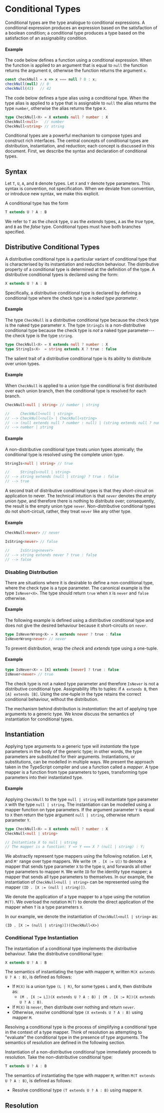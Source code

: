 # Conditional Types

Conditional types are the type analogue to conditional expressions. A conditional expression produces an expression based on the satisfaction of a boolean condition; a conditional type produces a type based on the satisfaction of an assignability condition.

#### Example
The code below defines a function using a conditional expression. When the function is applied to an argument that is equal to `null` the function returns the argument `0`, otherwise the function returns the argument `x`.
```ts
const checkNull = x => x === null ? 0 : x;
checkNull(null) // 0
checkNull(42)   // 42
```

The code below defines a type alias using a conditional type. When the type alias is applied to a type that is assignable to `null` the alias returns the type `number`, otherwise the alias returns the type `X`.
```ts
type CheckNull<X> = X extends null ? number : X
CheckNull<null>   // number
CheckNull<string> // string
```


Conditional types are a powerful mechanism to compose types and construct rich interfaces. The central concepts of conditional types are distribution, instantiation, and reduction; each concept is discussed in this document. First, we describe the syntax and declaration of conditional types.

## Syntax

Let `T`, `U`, `A`, and `B` denote types. Let `X` and `Y` denote type parameters. This syntax is convention, not specification. When we deviate from convention, or introduce new syntax, we make this explicit.

A conditional type has the form
```ts
T extends U ? A : B
```

We refer to `T` as the _check_ type, `U` as the _extends_ types, `A` as the _true_ type, and `B` as the _false_ type. Conditional types must have both branches specified.

## Distributive Conditional Types

A distributive conditional type is a particular variant of conditional type that is characterised by its instantiation and reduction behaviour. The distributive property of a conditional type is determined at the definition of the type. A distributive conditional types is declared using the form:

```ts
X extends U ? A : B
```

Specifically, a distributive conditional type is declared by defining a conditional type where the check type is a _naked type parameter_.

#### Example

The type `CheckNull` is a distributive conditional type because the check type is the naked type parameter `X`. The type `StringIs` is a non-distributive conditional type because the check type is _not_ a naked type parameter---the check type is the type `string`.
```ts
type CheckNull<X> = X extends null ? number : X
type StringIs<X>  = string extends X ? true : false
```

The salient trait of a distributive conditional type is its ability to distribute over union types.

#### Example
When `CheckNull` is applied to a union type the conditional is first distributed over each union branch, then the conditional type is resolved for each branch.
```ts
CheckNull<null | string> // number | string

//     CheckNull<null | string>
// --> CheckNull<null> | CheckNull<string>
// --> (null extends null ? number : null) | (string extends null ? number : string)
// --> number | string
```

#### Example
A non-distributive conditional type  treats union types atomically; the conditional type is resolved using the complete union type.
```ts
StringIs<null | string> // true

//     StringIs<null | string>
// --> string extends (null | string) ? true : false
// --> true
```

A second trait of distributive conditional types is that they _short-circuit_ on application to never. The technical intuition is that `never` denotes the _empty union type_, and therefore there is nothing to distribute over; consequently, the result is the empty union type `never`. Non-distributive conditional types do not short-circuit, rather, they treat `never` like any other type.

#### Example
```ts
CheckNull<never> // never

IsString<never> // false

//     IsString<never>
// --> string extends never ? true : false
// --> false
```

### Disabling Distribution

There are situations where it is desirable to define a non-conditional type, where the check type is a type parameter. The canonical example is the type `IsNever<X>`. The type should return `true` when `X` is `never` and `false` otherwise.

#### Example
The following example is defined using a distributive conditional type and does not give the desired behaviour because it short-circuits on `never`.
```ts
type IsNeverWrong<X> = X extends never ? true : false
IsNeverWrong<never> // never
```

To prevent distribution, wrap the _check_ and _extends_ type using a one-tuple.

#### Example
```ts
type IsNever<X> = [X] extends [never] ? true : false
IsNever<never> // true
```

The check type is not a naked type parameter and therefore `IsNever` is not a distributive conditional type. Assignability lifts to tuples: if `A extends B`, then `[A] extends [B]`. Using the one-tuple in the type retains the correct conditional behaviour, without the distribution.

The mechanism behind distribution is _instantiation_: the act of applying type arguments to a generic type. We know discuss the semantics of instantiation for conditional types.

## Instantiation

Applying type arguments to a generic type will _instantiate_ the type parameters in the body of the generic type; in other words, the type parameters are substituted for their arguments. Instantiations, or substitutions, can be modelled in multiple ways. We present the approach taken in the TypeScript compiler and use a function called a _mapper_. A type mapper is a function from type parameters to types, transforming type parameters into their instantiated type.

#### Example
Applying `CheckNull` to the type `null | string` will instantiate type parameter `X` with the type `null | string`. The instantiation can be modelled using a mapper function on type parameters. If the argument parameter `Y` is equal to `X` then return the type argument `null | string`, otherwise return parameter `Y`.
```ts
type CheckNull<X> = X extends null ? number : X
CheckNull<null | string>

// Instantiate X to null | string
// The mapper is a function: Y => Y === X ? (null | string) : Y;
```

We abstractly represent type mappers using the following notation. Let `M`, and `M'` range over type mappers. We write `(M . [X := U])` to denote a mapper that sends type parameter `X` to the type `U`, and forwards all other type parameters to mapper `M`. We write `ID` for the identity type mapper; a mapper that sends all type parameters to themselves. In our example, the instantiation of `CheckNull<null | string>` can be represented using the mapper `(ID . [X := (null | string)])`.

We denote the application of a type mapper to a type using the notation `M(T)`. We overload the notation `M(T)` to denote the direct application of the mapper when `T` is a type parameters `X`. 

In our example, we denote the instantiation of `CheckNull<null | string>` as:
```
(ID . [X := (null | string)])(CheckNull<X>)
```

### Conditional Type Instantiation

The instantiation of a conditional type implements the distributive behaviour. Take the distributive conditional type:
```ts
X extends U ? A : B
```

The semantics of instantiating the type with mapper `M`, written `M(X extends U ? A : B)`, is defined as follows:

- If `M(X)` is a union type `(L | R)`, for some types `L` and `R`, then distribute as:
    * `(M . [X := L])(X extends U ? A : B) | (M . [X := R])(X extends U ? A : B)`.
- If `M(X)` is `never`, then distribute over nothing and return `never`.
- Otherwise, _resolve_ conditional type `(X extends U ? A : B)` using mapper `M`.

Resolving a conditional type is the process of simplifying a conditional type in the context of a type mapper. Think of resolution as attempting to "evaluate" the conditional type in the presence of type arguments. The semantics of resolution are defined in the following section.

Instantiation of a non-distributive conditional type immediately proceeds to resolution. Take the non-distributive conditional type:
```ts
T extends U ? A : B
```

The semantics of instantiating the type with mapper `M`, written `M(T extends U ? A : B)`, is defined as follows:

- Resolve conditional type `(T extends U ? A : B)` using mapper `M`.


## Resolution






